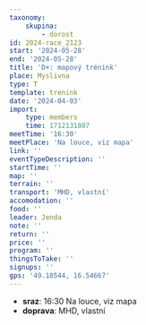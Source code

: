 ```yaml
---
taxonomy:
    skupina:
        - dorost
id: 2024-race_2123
start: '2024-05-28'
end: '2024-05-28'
title: 'D+: mapový trénink'
place: Myslivna
type: T
template: trenink
date: '2024-04-03'
import:
    type: members
    time: 1712131807
meetTime: '16:30'
meetPlace: 'Na louce, viz mapa'
link: ''
eventTypeDescription: ''
startTime: ''
map: ''
terrain: ''
transport: 'MHD, vlastní'
accomodation: ''
food: ''
leader: Jenda
note: ''
return: ''
price: ''
program: ''
thingsToTake: ''
signups: ''
gps: '49.18544, 16.54667'
---
```


* **sraz**: 16:30 Na louce, viz mapa
* **doprava**: MHD, vlastní
